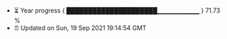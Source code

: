 - ⏳ Year progress { █████████████████████▁▁▁▁▁▁▁▁▁ } 71.73 %
- ⏰ Updated on Sun, 19 Sep 2021 19:14:54 GMT

